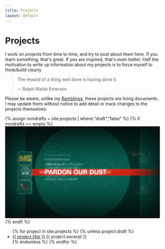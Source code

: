 ```yaml
---
title: Projects
layout: default
---
```


# Projects

I work on projects from time to time, and try to post about them here. If you
learn something, that's great. If you are inspired, that's even better. Half
the motivation to write up information about my projects is to force myself to
think/build clearly.

> The reward of a thing well done is having done it.
>
> -- Ralph Waldo Emerson

Please be aware, unlike my [Ramblings](/ramblings), these projects are living
documents. I may update them without notice to add detail or track changes to
the projects themselves.

{% assign nondrafts = site.projects | where:"draft","false" %}
{% if nondrafts == empty %}
<img src="/img/dust.jpg" />
{% endif %}

<ul>
{% for project in site.projects %}
    {% unless project.draft %}
        <li>
            <a href="{{ project.url }}">{{ project.title }}</a>
            {{ project.excerpt }}
        </li>
    {% endunless %}
{% endfor %}
</ul>
